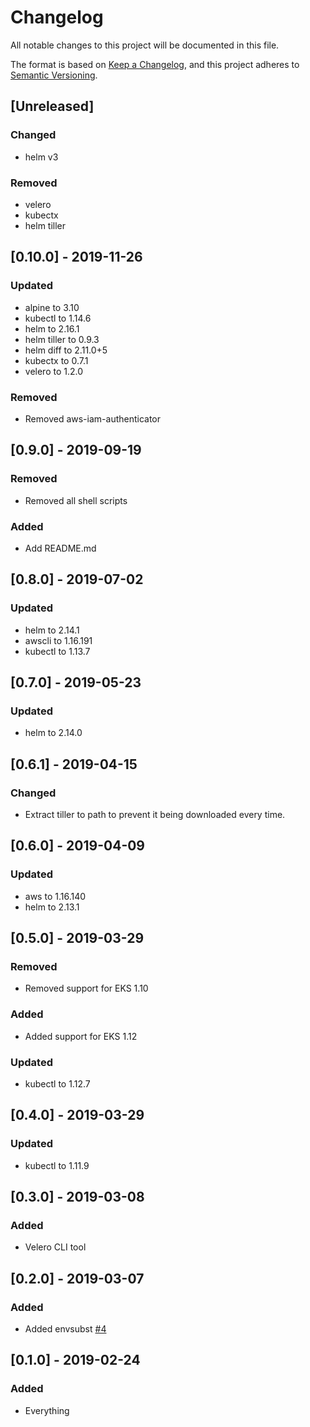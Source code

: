 # Changelog
All notable changes to this project will be documented in this file.

The format is based on [Keep a Changelog](https://keepachangelog.com/en/1.0.0/),
and this project adheres to [Semantic Versioning](https://semver.org/spec/v2.0.0.html).

## [Unreleased]
### Changed
- helm v3
### Removed
- velero
- kubectx
- helm tiller

## [0.10.0] - 2019-11-26
### Updated
 - alpine to 3.10
 - kubectl to 1.14.6
 - helm to 2.16.1
 - helm tiller to 0.9.3
 - helm diff to 2.11.0+5
 - kubectx to 0.7.1
 - velero to 1.2.0
### Removed
 - Removed aws-iam-authenticator

## [0.9.0] - 2019-09-19
### Removed
- Removed all shell scripts
### Added
- Add README.md

## [0.8.0] - 2019-07-02
### Updated
- helm to 2.14.1
- awscli to 1.16.191
- kubectl to 1.13.7

## [0.7.0] - 2019-05-23
### Updated
- helm to 2.14.0

## [0.6.1] - 2019-04-15
### Changed
- Extract tiller to path to prevent it being downloaded every time.

## [0.6.0] - 2019-04-09
### Updated
- aws to 1.16.140
- helm to 2.13.1

## [0.5.0] - 2019-03-29
### Removed
- Removed support for EKS 1.10

### Added
- Added support for EKS 1.12

### Updated
- kubectl to 1.12.7

## [0.4.0] - 2019-03-29

### Updated
- kubectl to 1.11.9

## [0.3.0] - 2019-03-08

### Added

- Velero CLI tool

## [0.2.0] - 2019-03-07

### Added

- Added envsubst [#4](https://github.com/cmdlabs/docker-eks-utils/issues/4)

## [0.1.0] - 2019-02-24

### Added

- Everything
